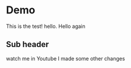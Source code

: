 # Demo  
This is the test!
hello.
Hello again
## Sub header 
watch me in Youtube
I made some other changes